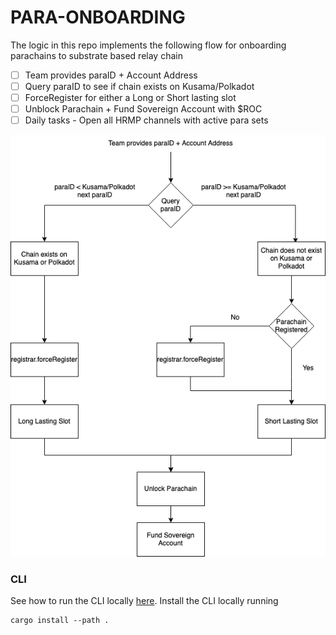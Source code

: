 # PARA-ONBOARDING
The logic in this repo implements the following flow for onboarding parachains to substrate based relay chain

-   [ ] Team provides paraID + Account Address
-   [ ] Query paraID to see if chain exists on Kusama/Polkadot
-   [ ] ForceRegister for either a Long or Short lasting slot
-   [ ] Unblock Parachain + Fund Sovereign Account with $ROC
-   [ ] Daily tasks - Open all HRMP channels with active para sets

![para-onboarding-flow](./assets/para-onboarding-flow.png)

### CLI
See how to run the CLI locally [here](cli/README.md).
Install the CLI locally running 
```shell
cargo install --path .
```
